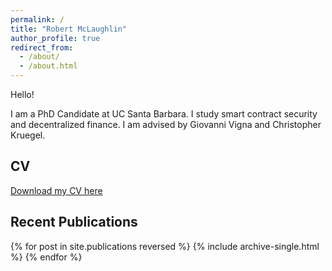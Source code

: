 ```yaml
---
permalink: /
title: "Robert McLaughlin"
author_profile: true
redirect_from: 
  - /about/
  - /about.html
---
```


Hello!

I am a PhD Candidate at UC Santa Barbara.
I study smart contract security and decentralized finance.
I am advised by Giovanni Vigna and Christopher Kruegel.

## CV

[Download my CV here](/files/CV.pdf)

## Recent Publications

{% for post in site.publications reversed %}
  {% include archive-single.html %}
{% endfor %}

